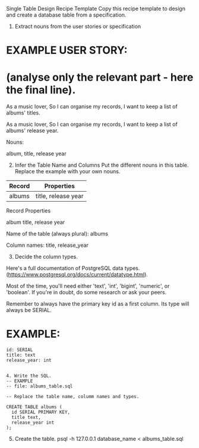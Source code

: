 Single Table Design Recipe Template
Copy this recipe template to design and create a database table from a specification.

1. Extract nouns from the user stories or specification
# EXAMPLE USER STORY:
# (analyse only the relevant part - here the final line).

As a music lover,
So I can organise my records,
I want to keep a list of albums' titles.

As a music lover,
So I can organise my records,
I want to keep a list of albums' release year.

Nouns:

album, title, release year


2. Infer the Table Name and Columns
Put the different nouns in this table. Replace the example with your own nouns.


|  Record                       |    Properties                 |
| ------------------------------|-------------------------------|
|  albums                       |    title, release year        |


Record	Properties

album	title, release year

Name of the table (always plural): albums

Column names: title, release_year

3. Decide the column types.

Here's a full documentation of PostgreSQL data types. (https://www.postgresql.org/docs/current/datatype.html).

Most of the time, you'll need either 'text', 'int', 'bigint', 'numeric', or 'boolean'. If you're in doubt, do some research or ask your peers.

Remember to always have the primary key id as a first column. Its type will always be SERIAL.

# EXAMPLE:

```ru
id: SERIAL
title: text
release_year: int


4. Write the SQL.
-- EXAMPLE
-- file: albums_table.sql

-- Replace the table name, columm names and types.

CREATE TABLE albums (
  id SERIAL PRIMARY KEY,
  title text,
  release_year int
);
```

5. Create the table.
psql -h 127.0.0.1 database_name < albums_table.sql